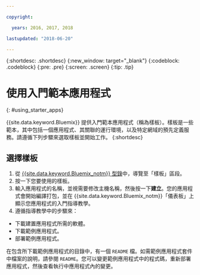 ```yaml
---

copyright:

  years: 2016, 2017, 2018

lastupdated: "2018-06-20"

---
```


{:shortdesc: .shortdesc}
{:new_window: target="_blank"}
{:codeblock: .codeblock}
{:pre: .pre}
{:screen: .screen}
{:tip: .tip}

# 使用入門範本應用程式
{: #using_starter_apps}

{{site.data.keyword.Bluemix}} 提供入門範本應用程式（稱為樣板）。樣板是一些範本，其中包括一個應用程式、其關聯的運行環境，以及特定網域的預先定義服務。請遵循下列步驟來選取樣板並開始工作。
{:shortdesc}

## 選擇樣板

1. 從 [{{site.data.keyword.Bluemix_notm}} 型錄](https://console.{DomainName}/catalog/)中，導覽至「樣板」區段。
2. 按一下您要使用的樣板。
3. 輸入應用程式的名稱，並視需要修改主機名稱，然後按一下**建立**。您的應用程式會開始編譯打包，並在 {{site.data.keyword.Bluemix_notm}}「儀表板」上顯示您應用程式的入門指導教學。
4. 遵循指導教學中的步驟來：  
  * 下載建置應用程式所需的軟體。
  * 下載範例應用程式。
  * 部署範例應用程式。

在包含所下載範例應用程式的目錄中，有一個 `README` 檔。如需範例應用程式套件中檔案的說明，請參閱 `README`。您可以變更範例應用程式中的程式碼，重新部署應用程式，然後查看執行中應用程式內的變更。
